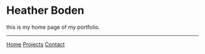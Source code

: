 # Heather Boden

this is my home page of my portfolio. 

----
[Home](/markdown-portfolio/)
[Projects](projects.markdown)
[Contact](contact.markdown)